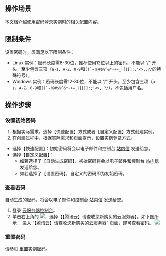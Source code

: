 ## 操作场景
本文档介绍使用密码登录实例时的相关配置内容。

## 限制条件

设置密码时，须满足以下限制条件：
- Linux 实例：密码长度需8-30位，推荐使用12位以上的密码，不能以 “/” 开头，至少包含三项（`a-z`、`A-Z`、`0-9`和```()`~!@#$%^&*-+=_|{}[]:;'<>,.?/```的特殊符号）。
- Windows 实例：密码长度需12-30位，不能以 “/” 开头，至少包含三项（`a-z`、`A-Z`、`0-9`和```()`~!@#$%^&*-+=_|{}[]:;'<>,.?/```），不包括用户名。

## 操作步骤

### 设置初始密码

1. 根据实际需求，选择【快速配置】方式或者【自定义配置】方式创建实例。
2. 在创建过程中，根据实际需求和页面提示，设置实例登录方式。
 - 选择【快速配置】：初始密码将会以电子邮件和控制台 [站内信](https://console.cloud.tencent.com/message) 发送给您。
 - 选择【自定义配置】：
    - 如若选择了【自动生成密码】，初始密码将会以电子邮件和控制台 [站内信](https://console.cloud.tencent.com/message) 发送给您。
    - 如若选择了【设置密码】，自定义的密码即为初始密码。


### 查看密码

自动生成的密码，将会以电子邮件和控制台 [站内信](https://console.cloud.tencent.com/message) 发送给您。
1. 登录 [云服务器控制台](https://console.cloud.tencent.com/cvm/)。
2. 单击右上角的 <img src="https://main.qcloudimg.com/raw/c8ec0f96dab633a37851d4dc6cf561f7.png" style="margin: 0;"></img>，选择【【腾讯云】请查收您新购买的云服务器】。如下图所示：
进入 “【腾讯云】请查收您新购买的云服务器” 页面，即可查看密码。
![](https://main.qcloudimg.com/raw/85a01b42c493419042f78220804fbd5d.png)

### 重置密码

请参见 [重置实例密码](https://cloud.tencent.com/document/product/213/16566)。
